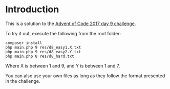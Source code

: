 # Introduction

This is a solution to the [Advent of Code 2017 day 9 challenge](http://adventofcode.com/2017/day/9).

To try it out, execute the following from the root folder:

```shell
composer install
php main.php 9 res/d8_easy1.X.txt
php main.php 9 res/d8_easy2.Y.txt
php main.php 8 res/d8_hard.txt
```

Where X is between 1 and 9, and Y is between 1 and 7.

You can also use your own files as long as they follow the format presented in the challenge.